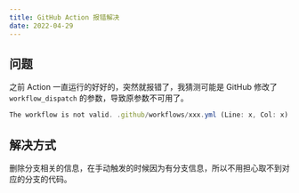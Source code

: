 ```yaml
---
title: GitHub Action 报错解决
date: 2022-04-29
---
```


## 问题

之前 Action 一直运行的好好的，突然就报错了，我猜测可能是 GitHub 修改了 `workflow_dispatch` 的参数，导致原参数不可用了。

```jsx
The workflow is not valid. .github/workflows/xxx.yml (Line: x, Col: x): Unexpected value 'branches'
```

## 解决方式

删除分支相关的信息，在手动触发的时候因为有分支信息，所以不用担心取不到对应的分支的代码。
